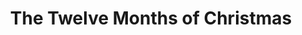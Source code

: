 ---
title: "The Twelve Months of Christmas"
url: /bedford/the-twelve-months-of-christmas/
shop: department store
---